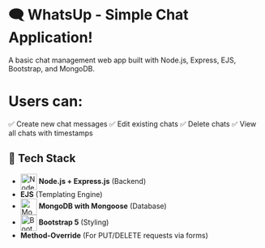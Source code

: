 # 🗨️ WhatsUp - Simple Chat Application!

A basic chat management web app built with Node.js, Express, EJS, Bootstrap, and MongoDB.

# Users can:
✅ Create new chat messages
✅ Edit existing chats
✅ Delete chats
✅ View all chats with timestamps

## 🚀 Tech Stack

- <img src="https://nodejs.org/static/images/logo.svg" alt="Node.js" width="32" height="32" style="vertical-align:middle;"> **Node.js + Express.js** (Backend)
-  **EJS** (Templating Engine)
- <img src="https://www.mongodb.com/assets/images/global/leaf.png" alt="MongoDB" width="32" height="32" style="vertical-align:middle;"> **MongoDB with Mongoose** (Database)
- <img src="https://getbootstrap.com/docs/5.0/assets/brand/bootstrap-logo-shadow.png" alt="Bootstrap 5" width="32" height="32" style="vertical-align:middle;"> **Bootstrap 5** (Styling)
- **Method-Override** (For PUT/DELETE requests via forms)
